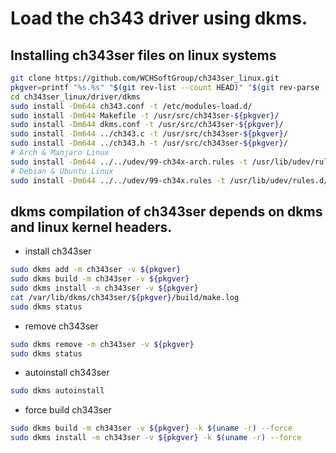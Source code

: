 # Load the ch343 driver using dkms.

## Installing ch343ser files on linux systems

```bash
git clone https://github.com/WCHSoftGroup/ch343ser_linux.git
pkgver=printf "%s.%s" "$(git rev-list --count HEAD)" "$(git rev-parse --short=7 HEAD)"
cd ch343ser_linux/driver/dkms
sudo install -Dm644 ch343.conf -t /etc/modules-load.d/
sudo install -Dm644 Makefile -t /usr/src/ch343ser-${pkgver}/
sudo install -Dm644 dkms.conf -t /usr/src/ch343ser-${pkgver}/
sudo install -Dm644 ../ch343.c -t /usr/src/ch343ser-${pkgver}/
sudo install -Dm644 ../ch343.h -t /usr/src/ch343ser-${pkgver}/
# Arch & Manjaro Linux
sudo install -Dm644 ../../udev/99-ch34x-arch.rules -t /usr/lib/udev/rules.d/
# Debian & Ubuntu Linux
sudo install -Dm644 ../../udev/99-ch34x.rules -t /usr/lib/udev/rules.d/
```

## dkms compilation of ch343ser depends on dkms and linux kernel headers.

- install ch343ser

```bash
sudo dkms add -m ch343ser -v ${pkgver}
sudo dkms build -m ch343ser -v ${pkgver}
sudo dkms install -m ch343ser -v ${pkgver}
cat /var/lib/dkms/ch343ser/${pkgver}/build/make.log
sudo dkms status
```

- remove ch343ser

```bash
sudo dkms remove -m ch343ser -v ${pkgver}
sudo dkms status
```

- autoinstall ch343ser

```bash
sudo dkms autoinstall
```

- force build ch343ser
```bash
sudo dkms build -m ch343ser -v ${pkgver} -k $(uname -r) --force
sudo dkms install -m ch343ser -v ${pkgver} -k $(uname -r) --force
```
